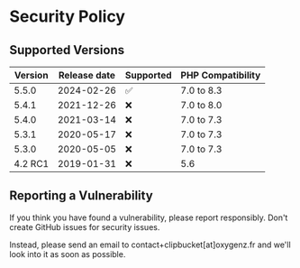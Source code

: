 # Security Policy

## Supported Versions

| Version | Release date | Supported          | PHP Compatibility |
|---------|--------------|--------------------|-------------------|
| 5.5.0   | 2024-02-26   | :white_check_mark: | 7.0 to 8.3        |
| 5.4.1   | 2021-12-26   | :x:                | 7.0 to 8.0        |
| 5.4.0   | 2021-03-14   | :x:                | 7.0 to 7.3        |
| 5.3.1   | 2020-05-17   | :x:                | 7.0 to 7.3        |
| 5.3.0   | 2020-05-05   | :x:                | 7.0 to 7.3        |
| 4.2 RC1 | 2019-01-31   | :x:                | 5.6               |

## Reporting a Vulnerability
If you think you have found a vulnerability, please report responsibly. 
Don't create GitHub issues for security issues. 

Instead, please send an email to contact+clipbucket[at]oxygenz.fr and we'll look into it as soon as possible.
